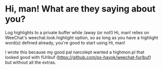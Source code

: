 # Hi, man! What are they saying about you?
Log highlights to a private buffer while /away (or not!)
Hi, man! relies on WeeChat's weechat.look.highlight option, so as long as you have a highlight word(s) defined already, you're good to start using Hi, man!

I wrote this because my good pal narcolept wanted a highmon.pl that looked good with fUrlbuf (https://github.com/px-havok/weechat-furlbuf) but without all the extras.
